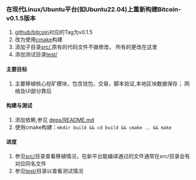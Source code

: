 ### 在现代Linux/Ubuntu平台(如Ubuntu22.04)上重新构建Bitcoin-v0.1.5版本

1. [github/bitcoin](https://github.com/bitcoin/bitcoin/tags)对应的Tag为v0.1.5
2. 改为使用[cmake](https://cmake.org/)构建
3. 添加子目录[src/](/doc),原有的代码文件不做修改， 所有的更改在这里
4. 添加测试目录[test/](/doc)

#### 主要目标	

1. 主要移植核心挖矿模块，包含钱包，交易，脚本验证,本地区块数据保存； 网络及UI部分靠后
	
#### 构建与测试

1. 添加依赖,参见 [deps/README.md](/deps/README.md)
2. 使用cmake构建：`mkdir build && cd build && cmake .. && make`

#### 进度

1. 参见[src/](/doc)目录查看移植情况，在新平台能编译通过的文件通常在src/目录会有对应同名文件
2. 参见[test/](/doc)目录以查看测试情况